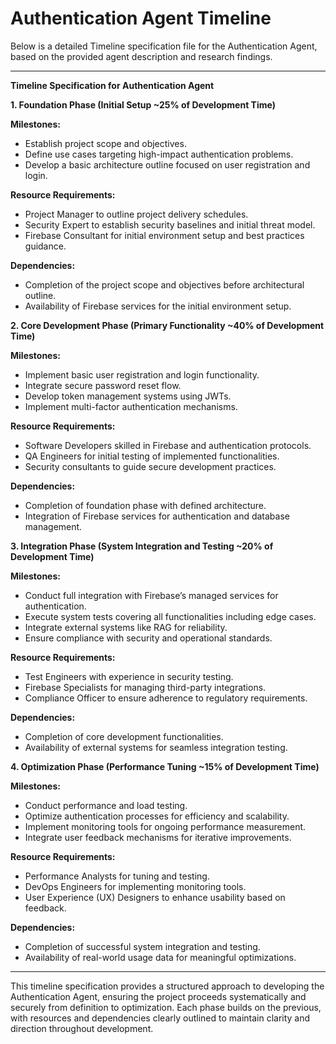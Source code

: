 
# Authentication Agent Timeline

Below is a detailed Timeline specification file for the Authentication Agent, based on the provided agent description and research findings.

---

**Timeline Specification for Authentication Agent**

**1. Foundation Phase (Initial Setup ~25% of Development Time)**

**Milestones:**
- Establish project scope and objectives.
- Define use cases targeting high-impact authentication problems.
- Develop a basic architecture outline focused on user registration and login.

**Resource Requirements:**
- Project Manager to outline project delivery schedules.
- Security Expert to establish security baselines and initial threat model.
- Firebase Consultant for initial environment setup and best practices guidance.

**Dependencies:**
- Completion of the project scope and objectives before architectural outline.
- Availability of Firebase services for the initial environment setup.

**2. Core Development Phase (Primary Functionality ~40% of Development Time)**

**Milestones:**
- Implement basic user registration and login functionality.
- Integrate secure password reset flow.
- Develop token management systems using JWTs.
- Implement multi-factor authentication mechanisms.

**Resource Requirements:**
- Software Developers skilled in Firebase and authentication protocols.
- QA Engineers for initial testing of implemented functionalities.
- Security consultants to guide secure development practices.

**Dependencies:**
- Completion of foundation phase with defined architecture.
- Integration of Firebase services for authentication and database management.

**3. Integration Phase (System Integration and Testing ~20% of Development Time)**

**Milestones:**
- Conduct full integration with Firebase’s managed services for authentication.
- Execute system tests covering all functionalities including edge cases.
- Integrate external systems like RAG for reliability.
- Ensure compliance with security and operational standards.

**Resource Requirements:**
- Test Engineers with experience in security testing.
- Firebase Specialists for managing third-party integrations.
- Compliance Officer to ensure adherence to regulatory requirements.

**Dependencies:**
- Completion of core development functionalities.
- Availability of external systems for seamless integration testing.

**4. Optimization Phase (Performance Tuning ~15% of Development Time)**

**Milestones:**
- Conduct performance and load testing.
- Optimize authentication processes for efficiency and scalability.
- Implement monitoring tools for ongoing performance measurement.
- Integrate user feedback mechanisms for iterative improvements.

**Resource Requirements:**
- Performance Analysts for tuning and testing.
- DevOps Engineers for implementing monitoring tools.
- User Experience (UX) Designers to enhance usability based on feedback.

**Dependencies:**
- Completion of successful system integration and testing.
- Availability of real-world usage data for meaningful optimizations.

---

This timeline specification provides a structured approach to developing the Authentication Agent, ensuring the project proceeds systematically and securely from definition to optimization. Each phase builds on the previous, with resources and dependencies clearly outlined to maintain clarity and direction throughout development.
